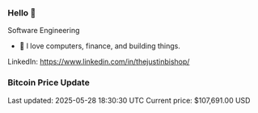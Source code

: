 ### Hello 🤙  

Software Engineering

- 🔭 I love computers, finance, and building things.
  
LinkedIn: https://www.linkedin.com/in/thejustinbishop/  







































































































































































































































































































































































































































































































### Bitcoin Price Update
Last updated: 2025-05-28 18:30:30 UTC
Current price: $107,691.00 USD
